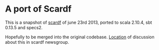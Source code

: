 # A port of Scardf

This is a snapshot of [scardf](http://code.google.com/p/scardf/) of june 23rd 2013, ported to scala 2.10.4, sbt 0.13.5 and specs2.

Hopefully to be merged into the original codebase. [Location](https://groups.google.com/forum/?hl=en#!topic/scardf/cVbmITEj25A) of discussion about this in scardf newsgroup.
